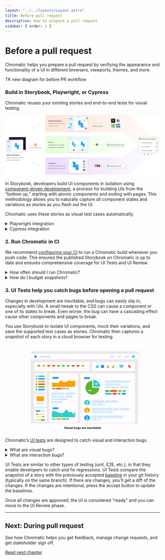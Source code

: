 ```yaml
---
layout: "../../layouts/Layout.astro"
title: Before pull request
description: How to prepare a pull request
sidebar: { order: 1 }
---
```


# Before a pull request

Chromatic helps you prepare a pull request by verifying the appearance and functionality of a UI in different browsers, viewports, themes, and more.

TK new diagram for before PR workflow

### Build in Storybook, Playwright, or Cypress

Chromatic reuses your existing stories and end-to-end tests for visual testing.

![Chromatic workflow](../../images/chromatic-workflow.png)

In Storybook, developers build UI components in isolation using [component-driven development](https://www.componentdriven.org/), a process for building UIs from the “bottom up,” starting with atomic components and ending with pages. This methodology allows you to naturally capture all component states and variations as stories as you flesh out the UI.

Chromatic uses these stories as visual test cases automatically.

<details>
<summary>Playwright integration</summary>

Developers test user flows end-to-end by navigating between pages with Playwright. This methodology allows you to simulate how users behave. Chromatic uses these E2E tests as visual tests cases by automatically snapshotting key moments in the test.

[TK Learn how to setup Playwright](/docs/)

</details>

<details>
<summary>Cypress integration</summary>

Developers test user flows end-to-end by navigating between pages with Cypress. This methodology allows you to simulate how users behave. Chromatic uses these E2E tests as visual tests cases by automatically snapshotting key moments in the test.

[TK Learn how to setup Cypress](/docs/)

</details>

### 2. Run Chromatic in CI

We recommend [configuring your CI](/docs/ci) to run a Chromatic build whenever you push code. This ensures the published Storybook on Chromatic is up to date and ensures comprehensive coverage for UI Tests and UI Review.

<details>
<summary>How often should I run Chromatic?</summary>

We recommend running Chromatic on every push. This ensures that Chromatic is regularly updating baselines and can catch unintentional changes.

Each snapshot is associated with a commit. That enables you to pinpoint the particular commit where a change was introduced.

It also allows you to [visualize baseline history](/docs/branching-and-baselines#how-do-i-visualize-baseline-history-for-a-story). You can review the commits to see how a component changes over time.

Not running Chromatic on every commit makes it harder to review diffs and increases the risk of missing changes.

Let's say you run Chromatic on a commit. Then skip it for four commits and then rerun it. The Chromatic build for that fifth commit will also include changes from all the previous four commits. That makes it much harder to discern what is an acceptable change vs a UI bug.

</details>

<details>
<summary>How do I budget snapshots?</summary>

Our main recommendation is to use Chromatic’s [TurboSnap](/docs/turbosnap#turbosnap) feature. It uses Git and your project’s dependency graph to identify component files that changed, then intelligently builds and snapshots only the stories associated with those components.

This enables you to run Chromatic regularly while reducing the snapshot count per build.

</details>

### 3. UI Tests help you catch bugs before opening a pull request

Changes in development are inevitable, and bugs can easily slip in, especially with UIs. A small tweak to the CSS can cause a component or one of its states to break. Even worse, the bug can have a cascading effect cause other components and pages to break.

You use Storybook to isolate UI components, mock their variations, and save the supported test cases as stories. Chromatic then captures a snapshot of each story in a cloud browser for testing.

![visual bugs are inevitable](../../images/visual-bugs.gif)

Chromatic’s [UI tests](/docs/test) are designed to catch visual and interaction bugs.

<details>
<summary>What are visual bugs?</summary>

Visual bugs are the unintentional errors in your UIs appearance that make it look untrustworthy. For example: cut-off elements, incorrect colors or font styles, broken layouts, and missing error states.

</details>

<details>
<summary>What are interaction bugs?</summary>

Interaction bugs are unintentional errors in UI behavior that prevents it from working as intended. For example: a dialog doesn't open or a form doesn't respond to typing events.

[Interactive stories combined with assertions](/docs/interactions) enable you to test how components respond to user input. Attach a [play function](https://storybook.js.org/docs/react/writing-stories/play-function) to the story to simulate user behavior (e.g., click and type) and assert against that behavior.

Interaction tests in Chromatic run behind the scenes without you having to configure anything. You'll be notified of any test failures via the Chromatic UI.

These are designated as critical failures that need immediate attention. You won't be able to pass the build until the test is fixed.

To debug, you can launch the published Storybook to reproduce the exact state of your story when the test failed. Click the "View Storybook" button on the test page to open the failed story.

![Storybook with failed interaction test](../../images/interaction-test-screen-failed-test.png)

</details>

UI Tests are similar to other types of testing (unit, E2E, etc.), in that they enable developers to catch and fix regressions. UI Tests compare the snapshot of a story with the previously accepted [baseline](/docs/branching-and-baselines#whats-a-baseline) in your git history (typically on the same branch). If there are changes, you'll get a diff of the changes. If the changes are intentional, press the accept button to update the baselines.

Once all changes are approved, the UI is considered “ready” and you can move to the UI Review phase.

---

## Next: During pull request

See how Chromatic helps you get feedback, manage change requests, and get stakeholder sign off.

<a class="btn primary round" href="/docs/during-pull-request">Read next chapter</a>

